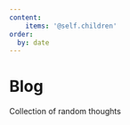 ```yaml
---
content:
    items: '@self.children'
order:
  by: date
---
```

# Blog

Collection of random thoughts
